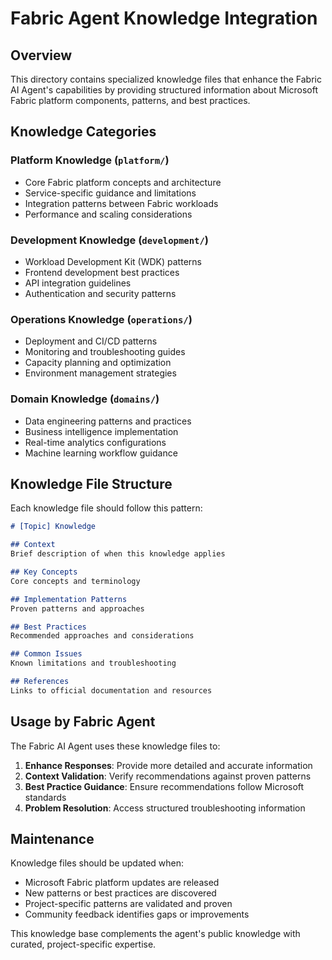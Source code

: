 # Fabric Agent Knowledge Integration

## Overview

This directory contains specialized knowledge files that enhance the Fabric AI Agent's capabilities by providing structured information about Microsoft Fabric platform components, patterns, and best practices.

## Knowledge Categories

### Platform Knowledge (`platform/`)
- Core Fabric platform concepts and architecture
- Service-specific guidance and limitations
- Integration patterns between Fabric workloads
- Performance and scaling considerations

### Development Knowledge (`development/`)
- Workload Development Kit (WDK) patterns
- Frontend development best practices
- API integration guidelines
- Authentication and security patterns

### Operations Knowledge (`operations/`)
- Deployment and CI/CD patterns
- Monitoring and troubleshooting guides
- Capacity planning and optimization
- Environment management strategies

### Domain Knowledge (`domains/`)
- Data engineering patterns and practices
- Business intelligence implementation
- Real-time analytics configurations
- Machine learning workflow guidance

## Knowledge File Structure

Each knowledge file should follow this pattern:

```markdown
# [Topic] Knowledge

## Context
Brief description of when this knowledge applies

## Key Concepts
Core concepts and terminology

## Implementation Patterns
Proven patterns and approaches

## Best Practices
Recommended approaches and considerations

## Common Issues
Known limitations and troubleshooting

## References
Links to official documentation and resources
```

## Usage by Fabric Agent

The Fabric AI Agent uses these knowledge files to:

1. **Enhance Responses**: Provide more detailed and accurate information
2. **Context Validation**: Verify recommendations against proven patterns
3. **Best Practice Guidance**: Ensure recommendations follow Microsoft standards
4. **Problem Resolution**: Access structured troubleshooting information

## Maintenance

Knowledge files should be updated when:
- Microsoft Fabric platform updates are released
- New patterns or best practices are discovered
- Project-specific patterns are validated and proven
- Community feedback identifies gaps or improvements

This knowledge base complements the agent's public knowledge with curated, project-specific expertise.
